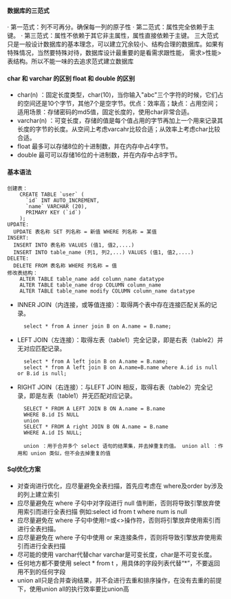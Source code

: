 
#### 数据库的三范式
· 第一范式：列不可再分。确保每一列的原子性
· 第二范式：属性完全依赖于主键。
· 第三范式：属性不依赖于其它非主属性，属性直接依赖于主键。
三大范式只是一般设计数据库的基本理念，可以建立冗余较小、结构合理的数据库。如果有特殊情况，当然要特殊对待，数据库设计最重要的是看需求跟性能，
需求>性能>表结构。所以不能一味的去追求范式建立数据库

#### char 和 varchar 的区别 float 和 double 的区别
* char(n) ：固定长度类型，char(10)，当你输入"abc"三个字符的时候，它们占的空间还是10个字节，其他7个是空字节。优点：效率高；缺点：占用空间；适用场景：存储密码的md5值，固定长度的，使用char非常合适。
* varchar(n) ：可变长度，存储的值是每个值占用的字节再加上一个用来记录其长度的字节的长度。从空间上考虑varcahr比较合适；从效率上考虑char比较合适。
* float 最多可以存储8位的十进制数，并在内存中占4字节。
* double 最可可以存储16位的十进制数，并在内存中占8字节。

#### 基本语法 

    创建表：
        CREATE TABLE `user` (
          `id` INT AUTO_INCREMENT,
          `name` VARCHAR (20),
          PRIMARY KEY (`id`)
        );
    UPDATE:
      UPDATE 表名称 SET 列名称 = 新值 WHERE 列名称 = 某值
    INSERT: 
      INSERT INTO 表名称 VALUES (值1, 值2,....)
      INSERT INTO table_name (列1, 列2,...) VALUES (值1, 值2,....)
    DELETE:
      DELETE FROM 表名称 WHERE 列名称 = 值
    修改表结构：
        ALTER TABLE table_name add column_name datatype
        ALTER TABLE table_name drop COLUMN column_name
        ALTER TABLE table_name modify COLUMN column_name datatype
* INNER JOIN（内连接，或等值连接）：取得两个表中存在连接匹配关系的记录。
        
        select * from A inner join B on A.name = B.name;
* LEFT JOIN（左连接）：取得左表（table1）完全记录，即是右表（table2）并无对应匹配记录。

        select * from A left join B on A.name = B.name;
        select * from A left join B on A.name=B.name where A.id is null or B.id is null;
* RIGHT JOIN（右连接）：与LEFT JOIN 相反，取得右表（table2）完全记录，即是左表（table1）并无匹配对应记录。
      
        SELECT * FROM A LEFT JOIN B ON A.name = B.name
        WHERE B.id IS NULL
        union
        SELECT * FROM A right JOIN B ON A.name = B.name
        WHERE A.id IS NULL;
        
        union ：用于合并多个 select 语句的结果集，并去掉重复的值。 union all ：作用和 union 类似，但不会去掉重复的值
#### Sql优化方案
* 对查询进行优化，应尽量避免全表扫描，首先应考虑在 where及order by涉及的列上建立索引
* 应尽量避免在 where 子句中对字段进行 null 值判断，否则将导致引擎放弃使用索引而进行全表扫描 例如:select id from t where num is null
* 应尽量避免在 where 子句中使用!=或<>操作符，否则将引擎放弃使用索引而进行全表扫描。
* 应尽量避免在 where 子句中使用 or 来连接条件，否则将导致引擎放弃使用索引而进行全表扫描
* 尽可能的使用 varchar代替char varchar是可变长度，char是不可变长度。 
* 任何地方都不要使用 select * from t ，用具体的字段列表代替“*”，不要返回用不到的任何字段
* union all只是合并查询结果，并不会进行去重和排序操作，在没有去重的前提下，使用union all的执行效率要比union高
